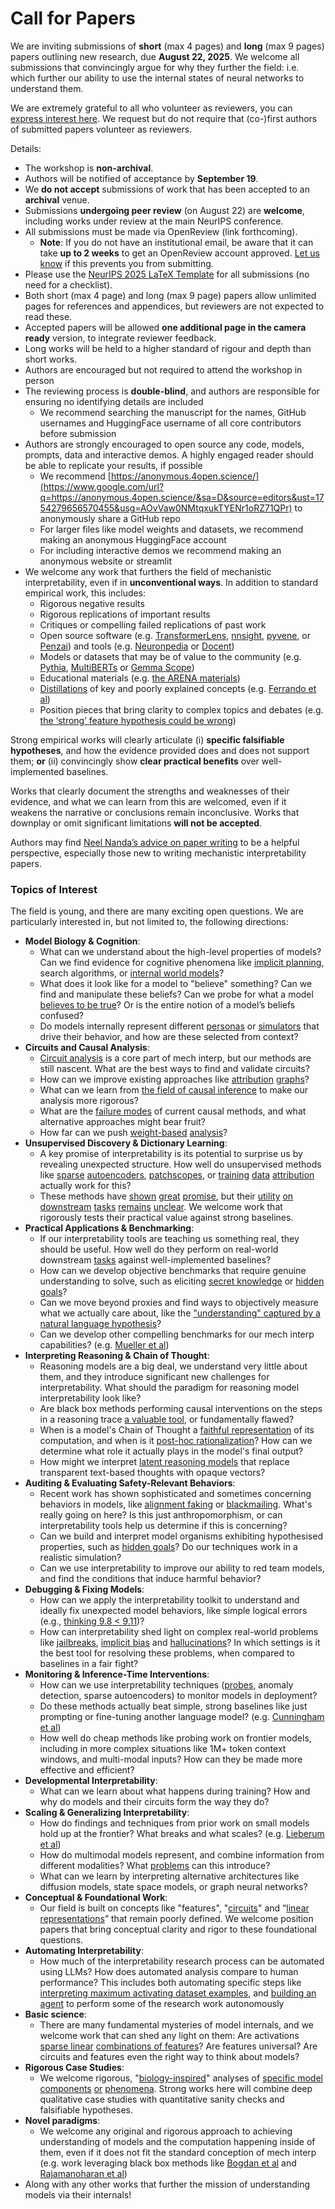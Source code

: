 # Call for Papers
We are inviting submissions of **short** (max 4 pages) and **long** (max 9 pages) papers outlining new research, due **August 22, 2025**. We welcome all submissions that convincingly argue for why they further the field: i.e. which further our ability to use the internal states of neural networks to understand them. 

We are extremely grateful to all who volunteer as reviewers, you can [express interest here](https://www.google.com/url?q=https://docs.google.com/forms/d/e/1FAIpQLSdiw1SJllzoTz_nqzDTzTOGb9DV3W_truQyh-WvYj_QGIi7Mg/viewform?usp%3Ddialog&sa=D&source=editors&ust=1754279656568025&usg=AOvVaw3bdpmZXrBfg5MMrxHLykQ2). We request but do not require that (co-)first authors of submitted papers volunteer as reviewers. 

Details: 
* The workshop is **non-archival**.
* Authors will be notified of acceptance by **September 19**.
* We **do not accept** submissions of work that has been accepted to an **archival** venue.
* Submissions **undergoing peer review** (on August 22) are **welcome**, including works under review at the main NeurIPS conference.
* All submissions must be made via OpenReview (link forthcoming).
  * **Note**: If you do not have an institutional email, be aware that it can take **up to 2 weeks** to get an OpenReview account approved. [Let us know](mailto:neurips2025@mechinterpworkshop.com) if this prevents you from submitting.
* Please use the [NeurIPS 2025 LaTeX Template](https://www.google.com/url?q=https://media.neurips.cc/Conferences/NeurIPS2025/Styles.zip&sa=D&source=editors&ust=1754279656569273&usg=AOvVaw2iDoGPv8BFnZnVdg77gLaH) for all submissions (no need for a checklist).
* Both short (max 4 page) and long (max 9 page) papers allow unlimited pages for references and appendices, but reviewers are not expected to read these.
* Accepted papers will be allowed **one additional page in the camera ready** version, to integrate reviewer feedback.
* Long works will be held to a higher standard of rigour and depth than short works.
* Authors are encouraged but not required to attend the workshop in person
* The reviewing process is **double-blind**, and authors are responsible for ensuring no identifying details are included
  * We recommend searching the manuscript for the names, GitHub usernames and HuggingFace username of all core contributors before submission
* Authors are strongly encouraged to open source any code, models, prompts, data and interactive demos. A highly engaged reader should be able to replicate your results, if possible
  * We recommend [https://anonymous.4open.science/](https://www.google.com/url?q=https://anonymous.4open.science/&sa=D&source=editors&ust=1754279656570455&usg=AOvVaw0NMtqxukTYENr1oRZ71QPr) to anonymously share a GitHub repo
  * For larger files like model weights and datasets, we recommend making an anonymous HuggingFace account
  * For including interactive demos we recommend making an anonymous website or streamlit
* We welcome any work that furthers the field of mechanistic interpretability, even if in **unconventional ways**. In addition to standard empirical work, this includes:
  * Rigorous negative results
  * Rigorous replications of important results
  * Critiques or compelling failed replications of past work
  * Open source software (e.g. [TransformerLens](https://www.google.com/url?q=https://github.com/neelnanda-io/TransformerLens&sa=D&source=editors&ust=1754279656571205&usg=AOvVaw22m3uj_Kt5F3jhgu89qZTf), [nnsight](https://www.google.com/url?q=https://github.com/ndif-team/nnsight&sa=D&source=editors&ust=1754279656571265&usg=AOvVaw0-OckBytpOJcevRZc2_NVR), [pyvene](https://www.google.com/url?q=https://github.com/stanfordnlp/pyvene/tree/main/pyvene/models/mlp&sa=D&source=editors&ust=1754279656571331&usg=AOvVaw0h-fQgz04kLiHRidWzR45t), or [Penzai](https://www.google.com/url?q=https://github.com/google-deepmind/penzai&sa=D&source=editors&ust=1754279656571402&usg=AOvVaw2n3uHCqB-wzojj0pWa9aSh)) and tools (e.g. [Neuronpedia](https://www.google.com/url?q=http://neuronpedia.org&sa=D&source=editors&ust=1754279656571475&usg=AOvVaw3YLWRqRGHs8Q4ZWkKJZJMS) or [Docent](https://www.google.com/url?q=https://transluce.org/introducing-docent&sa=D&source=editors&ust=1754279656571543&usg=AOvVaw1ihBZp-ZMP6A9rRKZkKK6S))
  * Models or datasets that may be of value to the community (e.g. [Pythia](https://www.google.com/url?q=https://arxiv.org/abs/2304.01373&sa=D&source=editors&ust=1754279656571683&usg=AOvVaw3-XFpudBJluMgoOUAUGl6m), [MultiBERTs](https://www.google.com/url?q=https://arxiv.org/abs/2106.16163&sa=D&source=editors&ust=1754279656571740&usg=AOvVaw0NCJn9RZEXMhb5LuU5HyDB) or [Gemma Scope](https://www.google.com/url?q=https://arxiv.org/abs/2408.05147&sa=D&source=editors&ust=1754279656571802&usg=AOvVaw0qSXVSFhtcAyEmxGISxLhv))
  * Educational materials (e.g. [the ARENA materials](https://www.google.com/url?q=https://arena3-chapter1-transformer-interp.streamlit.app/&sa=D&source=editors&ust=1754279656571956&usg=AOvVaw3RrwwEEGdMFsix5mm6G_al))
  * [Distillations](https://www.google.com/url?q=https://distill.pub/2017/research-debt/&sa=D&source=editors&ust=1754279656572051&usg=AOvVaw2cdzjTKd6kZR2578fA9mne) of key and poorly explained concepts (e.g. [Ferrando et al](https://www.google.com/url?q=https://arxiv.org/abs/2405.00208&sa=D&source=editors&ust=1754279656572159&usg=AOvVaw3GMozhs6Fs8GnSd9WQPGiU))
  * Position pieces that bring clarity to complex topics and debates (e.g. [the ‘strong’ feature hypothesis could be wrong](https://www.google.com/url?q=https://www.alignmentforum.org/posts/tojtPCCRpKLSHBdpn/the-strong-feature-hypothesis-could-be-wrong&sa=D&source=editors&ust=1754279656572381&usg=AOvVaw3Viorg2F-Yhf0JBi1dve-4))

Strong empirical works will clearly articulate (i) **specific falsifiable hypotheses**, and how the evidence provided does and does not support them; **or** (ii) convincingly show **clear practical benefits** over well-implemented baselines. 

Works that clearly document the strengths and weaknesses of their evidence, and what we can learn from this are welcomed, even if it weakens the narrative or conclusions remain inconclusive. Works that downplay or omit significant limitations **will not be accepted**. 

Authors may find [Neel Nanda’s advice on paper writing](https://www.google.com/url?q=https://www.alignmentforum.org/posts/eJGptPbbFPZGLpjsp/highly-opinionated-advice-on-how-to-write-ml-papers&sa=D&source=editors&ust=1754279656573316&usg=AOvVaw2HYhWFs_btJE4vIFg6lVaF) to be a helpful perspective, especially those new to writing mechanistic interpretability papers. 
### Topics of Interest
The field is young, and there are many exciting open questions. We are particularly interested in, but not limited to, the following directions: 
* **Model Biology & Cognition**:
  * What can we understand about the high-level properties of models? Can we find evidence for cognitive phenomena like [implicit planning](https://www.google.com/url?q=https://transformer-circuits.pub/2025/attribution-graphs/biology.html%23dives-poems&sa=D&source=editors&ust=1754279656573928&usg=AOvVaw1OIltkSzc2UNNh2_qEiTLO), search algorithms, or [internal world models](https://www.google.com/url?q=https://arxiv.org/abs/2210.13382&sa=D&source=editors&ust=1754279656574027&usg=AOvVaw1hD7X5KBDUy3241D5tNGw3)?
  * What does it look like for a model to "believe" something? Can we find and manipulate these beliefs? Can we probe for what a model [believes to be true](https://www.google.com/url?q=https://arxiv.org/abs/2310.06824&sa=D&source=editors&ust=1754279656574236&usg=AOvVaw0GVOEIjiX6llMABLoogZpT)? Or is the entire notion of a model’s beliefs confused?
  * Do models internally represent different [personas](https://www.google.com/url?q=https://arxiv.org/abs/2406.12094&sa=D&source=editors&ust=1754279656574422&usg=AOvVaw1DFxh_XWIQxMa7Ds4SgtIR) or [simulators](https://www.google.com/url?q=https://www.nature.com/articles/s41586-023-06647-8&sa=D&source=editors&ust=1754279656574506&usg=AOvVaw0TQEYcGcZbj3L7PDYw8qcB) that drive their behavior, and how are these selected from context?
* **Circuits and Causal Analysis**:
  * [Circuit analysis](https://www.google.com/url?q=https://distill.pub/2020/circuits/zoom-in/&sa=D&source=editors&ust=1754279656574732&usg=AOvVaw2zie0lWHhDzgb1MyQ366q1) is a core part of mech interp, but our methods are still nascent. What are the best ways to find and validate circuits?
  * How can we improve existing approaches like [attribution](https://www.google.com/url?q=https://arxiv.org/abs/2406.11944&sa=D&source=editors&ust=1754279656574989&usg=AOvVaw2o9wfGoeUygGb-s6b4YpGL) [graphs](https://www.google.com/url?q=https://transformer-circuits.pub/2025/attribution-graphs/methods.html&sa=D&source=editors&ust=1754279656575060&usg=AOvVaw0GQxlX5CetpGjdHfgBhU2M)?
  * What can we learn from [the field of causal inference](https://www.google.com/url?q=https://arxiv.org/abs/2407.04690&sa=D&source=editors&ust=1754279656575188&usg=AOvVaw1JHO0isOD71pYPPfre--kd) to make our analysis more rigorous?
  * What are the [failure modes](https://www.google.com/url?q=https://arxiv.org/abs/2307.15771&sa=D&source=editors&ust=1754279656575333&usg=AOvVaw2ZDtuu26gaPNNCLg8IvWzi) of current causal methods, and what alternative approaches might bear fruit?
  * How far can we push [weight-based](https://www.google.com/url?q=https://arxiv.org/abs/2301.05217&sa=D&source=editors&ust=1754279656575505&usg=AOvVaw2YCqVR46Z7qxesNaR7P58Z) [analysis](https://www.google.com/url?q=https://arxiv.org/abs/2410.08417&sa=D&source=editors&ust=1754279656575561&usg=AOvVaw06s681upxz0evqrOGWc7g7)?
* **Unsupervised Discovery & Dictionary Learning**:
  * A key promise of interpretability is its potential to surprise us by revealing unexpected structure. How well do unsupervised methods like [sparse](https://www.google.com/url?q=https://arxiv.org/abs/2103.15949&sa=D&source=editors&ust=1754279656575866&usg=AOvVaw0-piiq4vHed0ZbHfTWpzkP) [autoencoders](https://www.google.com/url?q=https://transformer-circuits.pub/2023/monosemantic-features&sa=D&source=editors&ust=1754279656575938&usg=AOvVaw2AqDwY8hiYsnBnoqO5zfii), [patch](https://www.google.com/url?q=https://arxiv.org/abs/2401.06102&sa=D&source=editors&ust=1754279656575997&usg=AOvVaw3XltHFxDbhCs2NJqdY9hJ8)[scopes](https://www.google.com/url?q=https://arxiv.org/abs/2403.10949v2&sa=D&source=editors&ust=1754279656576037&usg=AOvVaw3hUHapK1zBUvzWtDmec4xl), or [training](https://www.google.com/url?q=https://proceedings.mlr.press/v70/koh17a?ref%3Dhttps://githubhelp.com&sa=D&source=editors&ust=1754279656576109&usg=AOvVaw3EaUdr-zj-84Ks3WcOhsx0) [data](https://www.google.com/url?q=https://arxiv.org/abs/2308.03296&sa=D&source=editors&ust=1754279656576162&usg=AOvVaw0osbPY27w9c5KnrvGXsWYW) [attribution](https://www.google.com/url?q=https://arxiv.org/abs/2205.11482&sa=D&source=editors&ust=1754279656576221&usg=AOvVaw0V7Cd0QLU_w7aSX2m7wNqH) actually work for this?
  * These methods have [shown](https://www.google.com/url?q=https://transformer-circuits.pub/2024/scaling-monosemanticity/index.html&sa=D&source=editors&ust=1754279656576359&usg=AOvVaw3jyIPepJAv96yonYNsXD1d) [great](https://www.google.com/url?q=https://transformer-circuits.pub/2025/attribution-graphs/biology.html&sa=D&source=editors&ust=1754279656576428&usg=AOvVaw1rRvrqwIwle677nYxloP63) [promise](https://www.google.com/url?q=https://arxiv.org/abs/2503.10965&sa=D&source=editors&ust=1754279656576485&usg=AOvVaw1eMCjrhmksOkm1jRmjjNW5), but their [utility](https://www.google.com/url?q=https://arxiv.org/abs/2502.16681&sa=D&source=editors&ust=1754279656576551&usg=AOvVaw312T6_T7XYX3oS2acmL-KW) [on](https://www.google.com/url?q=https://www.tilderesearch.com/blog/sieve&sa=D&source=editors&ust=1754279656576604&usg=AOvVaw0wlXyt4Er-GfaGz30ULVQY) [downstream](https://www.google.com/url?q=https://arxiv.org/abs/2501.17148&sa=D&source=editors&ust=1754279656576662&usg=AOvVaw2H0rJAeSbCVyoiVBFVNeRA) [tasks](https://www.google.com/url?q=https://transformer-circuits.pub/2024/features-as-classifiers/index.html&sa=D&source=editors&ust=1754279656576729&usg=AOvVaw3tkNPrR_6mCHVr_rr76IMO) [remains](https://www.google.com/url?q=https://arxiv.org/abs/2502.04382&sa=D&source=editors&ust=1754279656576785&usg=AOvVaw328bcfcSjceP8RThIB7Uc2) [unclear](https://www.google.com/url?q=https://www.alignmentforum.org/posts/4uXCAJNuPKtKBsi28/negative-results-for-saes-on-downstream-tasks&sa=D&source=editors&ust=1754279656576863&usg=AOvVaw2PQcqN3SEi2GvMgOtY44or). We welcome work that rigorously tests their practical value against strong baselines.
* **Practical Applications & Benchmarking**:
  * If our interpretability tools are teaching us something real, they should be useful. How well do they perform on real-world downstream [tasks](https://www.google.com/url?q=https://www.lesswrong.com/posts/wGRnzCFcowRCrpX4Y/downstream-applications-as-validation-of-interpretability&sa=D&source=editors&ust=1754279656577309&usg=AOvVaw3MbAMV6UUxRW06ky5eM9Uj) against well-implemented baselines?
  * How can we develop objective benchmarks that require genuine understanding to solve, such as eliciting [secret knowledge](https://www.google.com/url?q=https://arxiv.org/abs/2505.14352&sa=D&source=editors&ust=1754279656577547&usg=AOvVaw35yR0CwiosAsod2ly5Bix2) or [hidden goals](https://www.google.com/url?q=https://arxiv.org/abs/2503.10965&sa=D&source=editors&ust=1754279656577610&usg=AOvVaw3DF2yMKbWeWrzZoex20M6_)?
  * Can we move beyond proxies and find ways to objectively measure what we actually care about, like the ["understanding" captured by a natural language hypothesis](https://www.google.com/url?q=https://arxiv.org/abs/2502.04382&sa=D&source=editors&ust=1754279656577845&usg=AOvVaw1xMRud5kvG3Em3Iq-2jBdS)?
  * Can we develop other compelling benchmarks for our mech interp capabilities? (e.g. [Mueller et al](https://www.google.com/url?q=https://arxiv.org/abs/2504.13151&sa=D&source=editors&ust=1754279656578012&usg=AOvVaw3v-MWIJIguDzcY91Roawwn))
* **Interpreting Reasoning & Chain of Thought**:
  * Reasoning models are a big deal, we understand very little about them, and they introduce significant new challenges for interpretability. What should the paradigm for reasoning model interpretability look like?
  * Are black box methods performing causal interventions on the steps in a reasoning trace [a valuable tool](https://www.google.com/url?q=https://arxiv.org/abs/2506.19143&sa=D&source=editors&ust=1754279656578490&usg=AOvVaw2KKoOTjOyNdLuzjAruBEEF), or fundamentally flawed?
  * When is a model's Chain of Thought a [faithful representation](https://www.google.com/url?q=https://arxiv.org/abs/2305.04388&sa=D&source=editors&ust=1754279656578645&usg=AOvVaw1dlsh_OtSY1EltxL-8Vc2Q) of its computation, and when is it [post-hoc rationalization](https://www.google.com/url?q=https://arxiv.org/abs/2503.08679&sa=D&source=editors&ust=1754279656578749&usg=AOvVaw2_A29njkQazWmNSXNKygi9)? How can we determine what role it actually plays in the model's final output?
  * How might we interpret [latent reasoning models](https://www.google.com/url?q=https://arxiv.org/abs/2412.06769&sa=D&source=editors&ust=1754279656578974&usg=AOvVaw3SpMoekc23l8s0z4-hB6lE) that replace transparent text-based thoughts with opaque vectors?
* **Auditing & Evaluating Safety-Relevant Behaviors**:
  * Recent work has shown sophisticated and sometimes concerning behaviors in models, like [alignment faking](https://www.google.com/url?q=https://arxiv.org/abs/2412.14093&sa=D&source=editors&ust=1754279656579313&usg=AOvVaw0fi_htltVzIWFGyLrI012Q) or [blackmailing](https://www.google.com/url?q=https://www.anthropic.com/research/agentic-misalignment&sa=D&source=editors&ust=1754279656579394&usg=AOvVaw2fObRzO4VCL5Hgj-3cK2NE). What's really going on here? Is this just anthropomorphism, or can interpretability tools help us determine if this is concerning?
  * Can we build and interpret model organisms exhibiting hypothesised properties, such as [hidden goals](https://www.google.com/url?q=https://arxiv.org/abs/2503.10965&sa=D&source=editors&ust=1754279656579688&usg=AOvVaw3dGJ9Y4BZLdEpQb84zYZfi)? Do our techniques work in a realistic simulation?
  * Can we use interpretability to improve our ability to red team models, and find the conditions that induce harmful behavior?
* **Debugging & Fixing Models**:
  * How can we apply the interpretability toolkit to understand and ideally fix unexpected model behaviors, like simple logical errors (e.g., [thinking 9.8 < 9.11](https://www.google.com/url?q=https://transluce.org/observability-interface&sa=D&source=editors&ust=1754279656580170&usg=AOvVaw07MUAuwRUTrg_tHbYjKQEx))?
  * How can interpretability shed light on complex real-world problems like [jailbreaks](https://www.google.com/url?q=https://transformer-circuits.pub/2025/attribution-graphs/biology.html%23dives-jailbreak&sa=D&source=editors&ust=1754279656580350&usg=AOvVaw1pCqxFmh59DsxLgUuMLgXG), [implicit bias](https://www.google.com/url?q=https://arxiv.org/abs/2506.10922&sa=D&source=editors&ust=1754279656580416&usg=AOvVaw3x28pUubpK-sN_jyuvSnuo) and [hallucinations](https://www.google.com/url?q=https://arxiv.org/abs/2411.14257&sa=D&source=editors&ust=1754279656580481&usg=AOvVaw1xRSwQqnTPzmbE28KWkwbH)? In which settings is it the best tool for resolving these problems, when compared to baselines in a fair fight?
* **Monitoring & Inference-Time Interventions**:
  * How can we use interpretability techniques ([probes](https://www.google.com/url?q=https://arxiv.org/abs/2102.12452&sa=D&source=editors&ust=1754279656580809&usg=AOvVaw08jBdtjxSDv6v8RwiDMO7b), anomaly detection, sparse autoencoders) to monitor models in deployment?
  * Do these methods actually beat simple, strong baselines like just prompting or fine-tuning another language model? (e.g. [Cunningham et al](https://www.google.com/url?q=https://alignment.anthropic.com/2025/cheap-monitors/&sa=D&source=editors&ust=1754279656581107&usg=AOvVaw0zmSY7K7uNcEIew2lickJn))
  * How well do cheap methods like probing work on frontier models, including in more complex situations like 1M+ token context windows, and multi-modal inputs? How can they be made more effective and efficient?
* **Developmental Interpretability**:
  * What can we learn about what happens during training? How and why do models and their circuits form the way they do?
* **Scaling & Generalizing Interpretability**:
  * How do findings and techniques from prior work on small models hold up at the frontier? What breaks and what scales? (e.g. [Lieberum et al](https://www.google.com/url?q=https://arxiv.org/abs/2307.09458&sa=D&source=editors&ust=1754279656581825&usg=AOvVaw2LPpdlBUghQBIH4Y-iCHdf))
  * How do multimodal models represent, and combine information from different modalities? What [problems](https://www.google.com/url?q=https://openreview.net/pdf?id%3DVUhRdZp8ke&sa=D&source=editors&ust=1754279656582020&usg=AOvVaw2XJIiJdT0DG4CPvy2liESc) can this introduce?
  * What can we learn by interpreting alternative architectures like diffusion models, state space models, or graph neural networks?
* **Conceptual & Foundational Work**:
  * Our field is built on concepts like "features", "[circuits](https://www.google.com/url?q=https://distill.pub/2020/circuits/zoom-in/&sa=D&source=editors&ust=1754279656582398&usg=AOvVaw14hz0BwMx5jmnbHp0rC3jS)" and “[linear representations](https://www.google.com/url?q=https://transformer-circuits.pub/2024/july-update/index.html%23linear-representations&sa=D&source=editors&ust=1754279656582492&usg=AOvVaw2nLeASRB-U1Onffm-Swu9B)” that remain poorly defined. We welcome position papers that bring conceptual clarity and rigor to these foundational questions.
* **Automating Interpretability**:
  * How much of the interpretability research process can be automated using LLMs? How does automated analysis compare to human performance? This includes both automating specific steps like [interpreting maximum activating dataset examples](https://www.google.com/url?q=https://openaipublic.blob.core.windows.net/neuron-explainer/paper/index.html&sa=D&source=editors&ust=1754279656583042&usg=AOvVaw0geaMGOoCTOdEhhio5LQ0k), and [building an agent](https://www.google.com/url?q=https://arxiv.org/abs/2404.14394&sa=D&source=editors&ust=1754279656583118&usg=AOvVaw3hG78beWGu4xMSZv0hCmud) to perform some of the research work autonomously
* **Basic science**:
  * There are many fundamental mysteries of model internals, and we welcome work that can shed any light on them: Are activations [sparse linear](https://www.google.com/url?q=https://arxiv.org/abs/1601.03764&sa=D&source=editors&ust=1754279656583442&usg=AOvVaw1xG9K6gHIB24UMyHMvpCpq) [combinations of features](https://www.google.com/url?q=https://transformer-circuits.pub/2022/toy_model/index.html&sa=D&source=editors&ust=1754279656583525&usg=AOvVaw2h_1Ggb0jUjjCol1F55bJA)? Are features universal? Are circuits and features even the right way to think about models?
* **Rigorous Case Studies**:
  * We welcome rigorous, "[biology-inspired](https://www.google.com/url?q=https://distill.pub/2020/circuits/curve-circuits/&sa=D&source=editors&ust=1754279656583824&usg=AOvVaw1rGSyA1TiIUHw81-BjgxQC)" analyses of [specific model](https://www.google.com/url?q=https://arxiv.org/abs/2310.04625&sa=D&source=editors&ust=1754279656583900&usg=AOvVaw38ql_tveLUuWaKaQ9jPNLc) [components](https://www.google.com/url?q=https://transformer-circuits.pub/2024/scaling-monosemanticity/index.html&sa=D&source=editors&ust=1754279656584004&usg=AOvVaw1H2_yPz0Tbo8G0cTjInTqq) [or](https://www.google.com/url?q=https://arxiv.org/abs/2305.01610&sa=D&source=editors&ust=1754279656584059&usg=AOvVaw3V1r52Vjdjbq-OzVErnr11) [phenomena](https://www.google.com/url?q=https://arxiv.org/abs/2306.09346&sa=D&source=editors&ust=1754279656584116&usg=AOvVaw2sWjS_zYp-cglS2MT24Sme). Strong works here will combine deep qualitative case studies with quantitative sanity checks and falsifiable hypotheses.
* **Novel paradigms**:
  * We welcome any original and rigorous approach to achieving understanding of models and the computation happening inside of them, even if it does not fit the standard conception of mech interp (e.g. work leveraging black box methods like [Bogdan et al](https://www.google.com/url?q=https://arxiv.org/abs/2506.19143&sa=D&source=editors&ust=1754279656584575&usg=AOvVaw0R6cJxE2DFAOq0UnYHkPqx) and [Rajamanoharan et al](https://www.google.com/url?q=https://www.alignmentforum.org/posts/wnzkjSmrgWZaBa2aC/self-preservation-or-instruction-ambiguity-examining-the&sa=D&source=editors&ust=1754279656584685&usg=AOvVaw3IImJ61BqxuWU7VjHwL8j3))
* Along with any other works that further the mission of understanding models via their internals!
